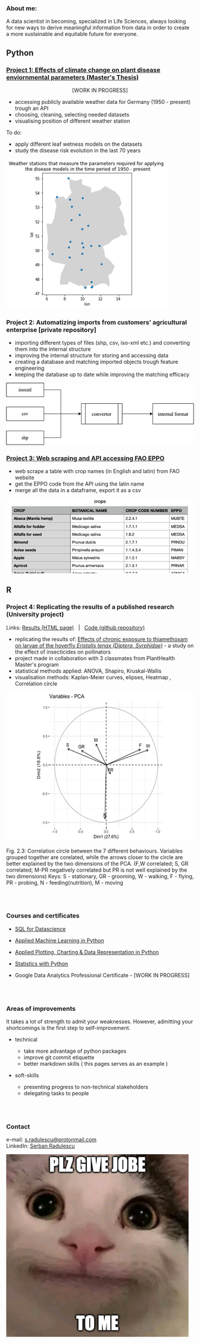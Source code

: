 ### About me:
A data scientist in becoming, specialized in Life Sciences, always looking for new ways to derive meaningful information from data in order to create a more sustainable and equitable future for everyone.



## Python

### [Project 1: Effects of climate change on plant disease enviornmental parameters (Master's Thesis)](https://github.com/serbanradulescu/master_thesis/blob/main/project.ipynb)
<p align="center"> [WORK IN PROGRESS] </p>

* accessing publicly available weather data for Germany (1950 - present) trough an API
* choosing, cleaning, selecting needed datasets
* visualising position of different weather station

To do:
* apply different leaf wetness models on the datasets
* study the disease risk evolution in the last 70 years


<img src="images/proj4_map1950.png" >

<br />

### Project 2: Automatizing imports from customers' agricultural enterprise [private repository]
* importing different types of files (shp, csv, iso-xml etc.) and converting them into the internal structure
* improving the internal structure for storing and accessing data
* creating a database and matching imported objects trough feature engineering
* keeping the database up to date while improving the matching efficacy


<img src="images/proj2_structure.png" > 
 
<br />
 
### [Project 3: Web scraping and API accessing FAO EPPO](https://github.com/serbanradulescu/web_scraping_and_API_accessing_FAO_EPPO)

* web scrape a table with crop names (in English and latin) from FAO website
* get the EPPO code from the API using the latin name
* merge all the data in a dataframe, export it as a csv

<img src="images/proj4_csv.png" > 

<br />

## R

### Project 4: Replicating the results of a published research (University project) 
Links: [Results (HTML page)](https://htmlpreview.github.io/?https://github.com/serbanradulescu/dataproject/blob/main/Final-results.html) &nbsp; | &nbsp;  [Code (github repository)](https://github.com/serbanradulescu/dataproject)

* replicating the results of: [Effects of chronic exposure to thiamethoxam on larvae of the hoverfly *Eristalis tenax (Diptera, Syrphidae)*](https://peerj.com/articles/4258/) - a study on the effect of insecticides on pollinators
* project made in collaboration with 3 classmates from PlantHealth Master's program
* statistical methods applied: ANOVA, Shapiro, Kruskal-Wallis
* visualisation methods: Kaplan-Meier curves, elipses, Heatmap , Correlation circle

<img src="images/proj4_pca.png" width="600" height="400">

Fig. 2.3: Correlation circle between the 7 different behaviours. Variables grouped together are corelated, while the arrows closer to the circle are better explained by the two dimensions of the PCA. (F,W correlated; S, GR correlated; M-PR negatively correlated but PR is not well explained by the two dimensions)
Keys: S - stationary, GR - grooming, W - walking, F - flying, PR - probing, N - feeding(nutrition), M - moving

<br />
<br />

### Courses and certificates

* [SQL for Datascience](https://www.coursera.org/account/accomplishments/verify/KF9V6CH5GP6Q)  

<!--
<details><summary>Details</summary>

* Identify a subset of data needed from a column or set of columns and write a SQL query to limit to those results.

* Use SQL commands to filter, sort, and summarize data.

* Create an analysis table from multiple queries using the UNION operator.

* Manipulate strings, dates, & numeric data using functions to integrate data from different sources into fields with the correct format for analysis.

</details> 
 -->
* [Applied Machine Learning in Python](https://www.coursera.org/account/accomplishments/verify/YA7S96MHRFN9) 
  
<!--
  
<details><summary>Details</summary>

* Describe how machine learning is different than descriptive statistics

* Create and evaluate data clusters

* Explain different approaches for creating predictive models

* Build features that meet analysis needs
 
</details>
  
-->

* [Applied Plotting, Charting & Data Representation in Python](https://www.coursera.org/account/accomplishments/verify/9XYPE8NM8C5T)


* [Statistics with Python](https://www.coursera.org/account/accomplishments/verify/AKN28MBU38TL) 


* Google Data Analytics Professional Certificate - [WORK IN PROGRESS]

<!--
<details><summary>Details</summary>

* Describe what makes a good or bad visualization

* Understand best practices for creating basic charts

* Identify the functions that are best for particular problems

* Create a visualization using matplotlb

<details><summary>More</summary> 
</details>
</details>
-->
 
<br>
<br>



### Areas of improvements

It takes a lot of strength to admit your weaknesses. However, admitting your shortcomings is the first step to self-improvement.
 
* technical
  * take more advantage of python packages
  * improve git commit etiquette
  * better markdown skills ( this pages serves as an example )

* soft-skills
  * presenting progress to non-technical stakeholders
  * delegating tasks to people  

<br>
<br>

### Contact

e-mail: s.radulescu@protonmail.com  
LinkedIn: [Serban Radulescu](https://www.linkedin.com/in/serban-petre-radulescu-6b50121a2/)     

![](images/Screenshot%202022-05-27%20at%2014.09.58.png)
